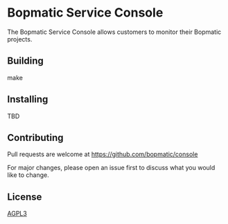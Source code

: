 # Bopmatic Service Console

The Bopmatic Service Console allows customers to monitor their Bopmatic projects.

## Building

make

## Installing

TBD

## Contributing
Pull requests are welcome at https://github.com/bopmatic/console

For major changes, please open an issue first to discuss what you
would like to change.

## License
[AGPL3](https://www.gnu.org/licenses/agpl-3.0.en.html)
